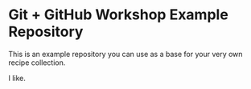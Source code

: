 # Git + GitHub Workshop Example Repository

This is an example repository you can use as a base for your very own recipe collection.

I like.
